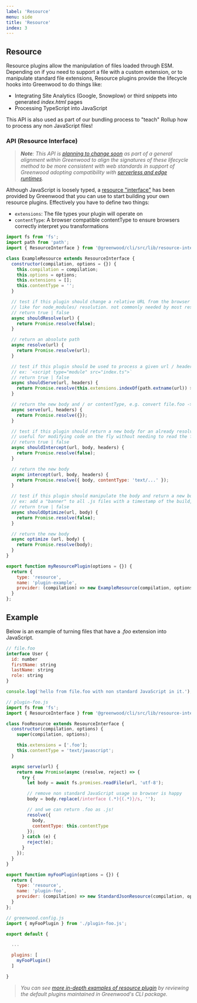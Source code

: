 ```yaml
---
label: 'Resource'
menu: side
title: 'Resource'
index: 3
---
```


## Resource

Resource plugins allow the manipulation of files loaded through ESM.  Depending on if you need to support a file with a custom extension, or to manipulate standard file extensions, Resource plugins provide the lifecycle hooks into Greenwood to do things like:
- Integrating Site Analytics (Google, Snowplow) or third snippets into generated _index.html_ pages
- Processing TypeScript into JavaScript

This API is also used as part of our bundling process to "teach" Rollup how to process any non JavaScript files!

### API (Resource Interface)

> _**Note**: This API is [planning to change soon](https://github.com/ProjectEvergreen/greenwood/issues/948) as part of a general alignment within Greenwood to align the signatures of these lifecycle method to be more consistent with web standards in support of Greenwood adopting compatibility with [serverless and edge runtimes](https://github.com/ProjectEvergreen/greenwood/issues/953)_.

Although JavaScript is loosely typed, a [resource "interface"](https://github.com/ProjectEvergreen/greenwood/tree/master/packages/cli/src/lib/resource-interface.js) has been provided by Greenwood that you can use to start building your own resource plugins.  Effectively you have to define two things:
- `extensions`: The file types your plugin will operate on
- `contentType`: A browser compatible contentType to ensure browsers correctly interpret you transformations

```javascript
import fs from 'fs';
import path from 'path';
import { ResourceInterface } from '@greenwood/cli/src/lib/resource-interface.js';

class ExampleResource extends ResourceInterface {
  constructor(compilation, options = {}) {
    this.compilation = compilation;
    this.options = options;
    this.extensions = [];
    this.contentType = '';
  }

  // test if this plugin should change a relative URL from the browser to an absolute path on disk
  // like for node_modules/ resolution. not commonly needed by most resource plugins
  // return true | false
  async shouldResolve(url) {
    return Promise.resolve(false);
  }

  // return an absolute path
  async resolve(url) {
    return Promise.resolve(url);
  }

  // test if this plugin should be used to process a given url / header for the browser
  // ex: `<script type="module" src="index.ts">`
  // return true | false
  async shouldServe(url, headers) {
    return Promise.resolve(this.extensions.indexOf(path.extname(url)) >= 0);
  }

  // return the new body and / or contentType, e.g. convert file.foo -> file.js
  async serve(url, headers) {
    return Promise.resolve({});
  }

  // test if this plugin should return a new body for an already resolved resource
  // useful for modifying code on the fly without needing to read the file from disk
  // return true | false
  async shouldIntercept(url, body, headers) {
    return Promise.resolve(false);
  }

  // return the new body
  async intercept(url, body, headers) {
    return Promise.resolve({ body, contentType: 'text/...' });
  }

  // test if this plugin should manipulate the body and return a new body prior to any final optimizations happening
  // ex: add a "banner" to all .js files with a timestamp of the build, or minifying files
  // return true | false
  async shouldOptimize(url, body) {
    return Promise.resolve(false);
  }

  // return the new body
  async optimize (url, body) {
    return Promise.resolve(body);
  }
}

export function myResourcePlugin(options = {}) {
  return {
    type: 'resource',
    name: 'plugin-example',
    provider: (compilation) => new ExampleResource(compilation, options)
  }
};
```

## Example
Below is an example of turning files that have a _.foo_ extension into JavaScript.

```js
// file.foo
interface User {
  id: number
  firstName: string
  lastName: string
  role: string
}

console.log('hello from file.foo with non standard JavaScript in it.');
```

```js
// plugin-foo.js
import fs from 'fs';
import { ResourceInterface } from '@greenwood/cli/src/lib/resource-interface.js';

class FooResource extends ResourceInterface {
  constructor(compilation, options) {
    super(compilation, options);

    this.extensions = ['.foo'];
    this.contentType = 'text/javascript';
  }

  async serve(url) {
    return new Promise(async (resolve, reject) => {
      try {
        let body = await fs.promises.readFile(url, 'utf-8');

        // remove non standard JavaScript usage so browser is happy
        body = body.replace(/interface (.*){(.*)}/s, '');

        // and we can return .foo as .js!
        resolve({
          body,
          contentType: this.contentType
        });
      } catch (e) {
        reject(e);
      }
    });
  }
}

export function myFooPlugin(options = {}) {
  return {
    type: 'resource',
    name: 'plugin-foo',
    provider: (compilation) => new StandardJsonResource(compilation, options)
  }
};

// greenwood.config.js
import { myFooPlugin } from './plugin-foo.js';

export default {

  ...

  plugins: [
    myFooPlugin()
  ]

}
```

> _You can see [more in-depth examples of resource plugin](https://github.com/ProjectEvergreen/greenwood/tree/master/packages/cli/src/plugins/resource/) by reviewing the default plugins maintained in Greenwood's CLI package._